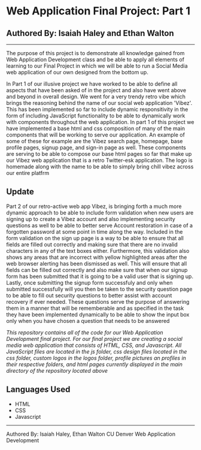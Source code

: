 # Web Application Final Project: Part 1
## Authored By: Isaiah Haley and Ethan Walton
---

The purpose of this project is to demonstrate all knowledge gained from Web Application Development class 
and be able to apply all elements of learning to our Final Project in which we will be able to run a Social Media 
web application of our own designed from the bottom up.

In Part 1 of our illusive project we have worked to be able to define all aspects that have been asked of in the project and also have went above and beyond in overall design. We went for a very trendy retro vibe which brings the reasoning behind the name of our social web application 'Vibez'. This has been implemented so far to include dynamic responsitivity in the form of including JavaScript functionality to be able to dynamically work with components throughout the web application. In part 1 of this project we have implemented a base html and css composition of many of the main components that will be working to serve our application. An example of some of these for example are the Vibez search page, homepage, base profile pages, signup page, and sign-in page as well. These components are serving to be able to compose our base html pages so far that make up our Vibez web application that is a retro Twitter-esk application. The logo is homemade along with the name to be able to simply bring chill vibez across our entire platfrm 

Update
---
Part 2 of our retro-active web app Vibez, is bringing forth a much more dynamic approach to be able to include form validation when new users are signing up to create a Vibez account and also implementing security questions as well to be able to better serve Account restoration in case of a forgotten password at some point in time along the way. Included in the form validation on the sign up page is a way to be able to ensure that all fields are filled out correctly and making sure that there are no invalid characters in any of the text boxes either. Furthermore, this validation also shows any areas that are incorrect with yellow highlighted areas after the web browser alerting has been dismissed as well. This will ensure that all fields can be filled out correctly and also make sure that when our signup form has been submitted that it is going to be a valid user that is signing up. Lastly, once submitting the signup form successfuly and only when submitted successfully will you then be taken to the security question page to be able to fill out security questions to better assist with account recovery if ever needed. These questions serve the purpose of answering them in a manner that will be rememberable and as specified in the task they have been implemented dynamically to be able to show the input box only when you have chosen a question that needs to be answered

*This repository contains all of the code for our Web Application Development final project.
For our final project we are creating a social media web application that consists of HTML, CSS, and 
Javascript. All JavaScript files are located in the js folder, css design files located in the css folder, custom logos in the logos folder, profile pictures an profiles in their respective folders, and html pages currently displayed in the main directory of the repository located above*


Languages Used
---
* HTML
* CSS
* Javascript


---
Authored By: Isaiah Haley, Ethan Walton
CU Denver
Web Application Development
